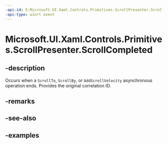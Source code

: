 ```yaml
---
-api-id: E:Microsoft.UI.Xaml.Controls.Primitives.ScrollPresenter.ScrollCompleted
-api-type: winrt event
---
```


# Microsoft.UI.Xaml.Controls.Primitives.ScrollPresenter.ScrollCompleted

<!--
public event Windows.Foundation.TypedEventHandler<Microsoft.UI.Xaml.Controls.Primitives.ScrollPresenter,Microsoft.UI.Xaml.Controls.ScrollingScrollCompletedEventArgs> ScrollCompleted;
-->


## -description

Occurs when a `ScrollTo`, `ScrollBy`, or `AddScrollVelocity` asynchronous operation ends. Provides the original correlation ID.

## -remarks

## -see-also

## -examples


